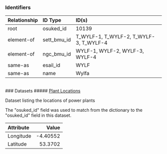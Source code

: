 ### Identifiers

| Relationship   | ID Type     | ID(s)                                  |
|:---------------|:------------|:---------------------------------------|
| root           | osuked_id   | 10139                                  |
| element-of     | sett_bmu_id | T_WYLF-1, T_WYLF-2, T_WYLF-3, T_WYLF-4 |
| element-of     | ngc_bmu_id  | WYLF-1, WYLF-2, WYLF-3, WYLF-4         |
| same-as        | esail_id    | WYLF                                   |
| same-as        | name        | Wylfa                                  |

<br>
### Datasets
##### <a href="https://raw.githubusercontent.com/OSUKED/Dictionary-Datasets/main/datasets/plant-locations/datapackage.json">Plant Locations</a>

Dataset listing the locations of power plants

The "osuked_id" field was used to match from the dictionary to the "osuked_id" field in this dataset.

| Attribute   |    Value |
|:------------|---------:|
| Longitude   | -4.40552 |
| Latitude    | 53.3702  |
